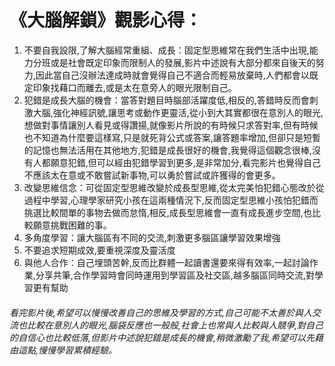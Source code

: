 # 《大腦解鎖》觀影心得：

1. 不要自我設限,了解大腦經常重組、成長：固定型思維常在我們生活中出現,能力分班或是社會既定印象而限制人的發展,影片中述說有大部分都來自後天的努力,因此當自己沒辦法達成時就會覺得自己不適合而輕易放棄時,人們都會以既定印象找藉口而離去,或是太在意旁人的眼光限制自己。
2. 犯錯是成長大腦的機會：當答對題目時腦部活躍度低,相反的,答錯時反而會刺激大腦,強化神經訊號,讓思考或動作更靈活,從小到大其實都很在意別人的眼光,想做對事情讓別人看見或得讚揚,就像影片所說的有時候只求答對率,但有時候也不知道為什麼要這樣寫,只是就死背公式或答案,讓答題率增加,但卻只是短暫的記憶也無法活用在其他地方,犯錯是成長很好的機會,我覺得這個觀念很棒,沒有人都願意犯錯,但可以經由犯錯學習到更多,是非常加分,看完影片也覺得自己不應該太在意或不敢嘗試新事物,可以勇於嘗試或許獲得的會更多。
3. 改變思維信念：可從固定型思維改變於成長型思維,從太完美怕犯錯心態改於從過程中學習,心理學家研究小孩在這兩種情況下,反而固定型思維小孩怕犯錯而挑選比較間單的事物去做而怠惰,相反,成長型思維會一直有成長進步空間,也比較願意挑戰困難的事。
4. 多角度學習：讓大腦區有不同的交流,刺激更多腦區讓學習效果增強
5. 不要追求短期成效,要重視深度及靈活度
6. 與他人合作：自己埋頭苦幹,反而比群體一起讀書還要來得有效率,一起討論作業,分享共筆,合作學習時會同時運用到學習區及社交區,越多腦區同時交流,對學習更有幫助
###### 看完影片後,希望可以慢慢改善自己的思維及學習的方式,自己可能不太善於與人交流也比較在意別人的眼光,腦袋反應也一般般,社會上也常與人比較與人競爭,對自己的自信心也比較低落,但影片中述說犯錯是成長的機會,稍微激勵了我,希望可以先藉由這點,慢慢學習累積經驗。
